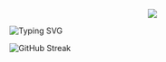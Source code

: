  <p align="center">
  <!-- Typing SVG by DenverCoder1 - https://github.com/DenverCoder1/readme-typing-svg -->
    <img src="https://readme-typing-svg.demolab.com?font=Fira+Code&pause=500&color=F70086&center=true&multiline=true&width=435&lines=I'm+just+some+idiot+13+year+old+kid;+++++++++++++++++Deal+with+it" /></a>
</p>
  
  ![Typing SVG](https://readme-typing-svg.demolab.com?font=Fira+Code&pause=500&color=F70086&center=true&multiline=true&width=435&lines=I'm+just+some+idiot+13+year+old+kid;+++++++++++++++++Deal+with+it)

![GitHub Streak](https://streak-stats.demolab.com?user=Hankypoo7&theme=ambient-gradient&hide_border=true&mode=weekly)
</p>
